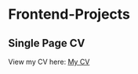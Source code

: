 # Frontend-Projects

## Single Page CV
View my CV here: [My CV]([https://pages.github.com/](https://tedliew.github.io/Frontend-Projects/singlepageCV.html))

